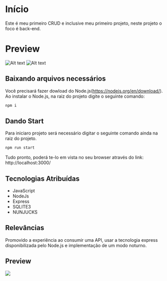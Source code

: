 #   Início

Este é meu primeiro CRUD e inclusive meu primeiro projeto, neste projeto o foco é back-end.

# Preview

![Alt text](https://pbs.twimg.com/media/EZ8YfHoXYAA5imi?format=png&name=large "Login")
![Alt text](https://pbs.twimg.com/media/EZ8YfHpXsAUnJgh?format=png&name=large "Agenda")

## Baixando arquivos necessários

Você precisará fazer dowload do Node.js(https://nodejs.org/en/download/).
Ao instalar o Node.js, na raiz do projeto digite o seguinte comando:

```bash
npm i
```

## Dando Start

Para iniciaro projeto será necessário digitar o seguinte comando ainda na raiz do projeto.

```python
npm run start
```
Tudo pronto, poderá te-lo em vista no seu browser através do link: http://localhost:3000/

## Tecnologias Atribuídas
- JavaScript
- NodeJs
- Express
- SQLITE3
- NUNJUCKS

## Relevâncias
Promovido a experiência ao consumir uma API, usar a tecnologia express disponibilizada pelo Node.js e implementação de um modo noturno.

## Preview
![](/ecoleta.PNG)
